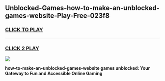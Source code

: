 
## Unblocked-Games-how-to-make-an-unblocked-games-website-Play-Free-023f8
<h3>
<a href="https://premium76.site?title=how-to-make-an-unblocked-games-website&ref=09A">CLICK TO PLAY</a></h3>
<hr>

<h3>
<a href="https://premium76.site?title=how-to-make-an-unblocked-games-website&ref=09A">CLICK 2 PLAY</a>
  
</h3>

<a href="https://premium76.site?title=how-to-make-an-unblocked-games-website&ref=09A"><img src="https://clearcache.store/games.png"></a>


**how-to-make-an-unblocked-games-website games unblocked: Your Gateway to Fun and Accessible Online Gaming**
